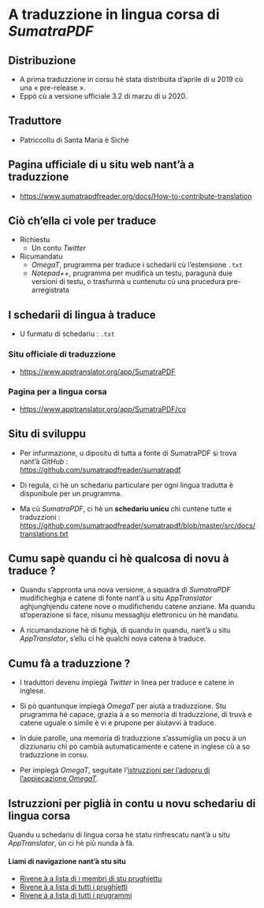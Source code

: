 # A traduzzione in lingua corsa di _SumatraPDF_

## Distribuzione
- A prima traduzzione in corsu hè stata distribuita d’aprile di u 2019 cù una « pre-release ».
- Eppò cù a versione ufficiale 3.2 di marzu di u 2020.

## Traduttore
- Patriccollu di Santa Maria è Sichè

## Pagina ufficiale di u situ web nant’à a traduzzione
- https://www.sumatrapdfreader.org/docs/How-to-contribute-translation

## Ciò ch’ella ci vole per traduce
- Richiestu
  - Un contu _Twitter_
- Ricumandatu
  - _OmegaT_, prugramma per traduce i schedarii cù l’estensione `.txt`
  - _Notepad++_, prugramma per mudificà un testu, paragunà duie versioni di testu, o trasfurmà u cuntenutu cù una prucedura pre-arregistrata

## I schedarii di lingua à traduce

- U furmatu di schedariu : `.txt`

### Situ officiale di traduzzione

- https://www.apptranslator.org/app/SumatraPDF

### Pagina per a lingua corsa

- https://www.apptranslator.org/app/SumatraPDF/co

## Situ di sviluppu

- Per infurmazione, u dipositu di tutta a fonte di SumatraPDF si trova nant’à _GitHub_ :  
   https://github.com/sumatrapdfreader/sumatrapdf

- Di regula, ci hè un schedariu particulare per ogni lingua tradutta è dispunibule per un prugramma.

- Ma cù _SumatraPDF_, ci hè un __schedariu unicu__ chì cuntene tutte e traduzzioni :  
  https://github.com/sumatrapdfreader/sumatrapdf/blob/master/src/docs/translations.txt
  
## Cumu sapè quandu ci hè qualcosa di novu à traduce ?

- Quandu s’appronta una nova versione, a squadra di _SumatraPDF_ mudificheghja e catene di fonte nant’à u situ _AppTranslator_ aghjunghjendu catene nove o mudifichendu catene anziane. Ma quandu st’operazione si face, nisunu messaghju elettronicu ùn hè mandatu.

- A ricumandazione hè di fighjà, di quandu in quandu, nant’à u situ _AppTranslator_, s’ellu ci hè qualchì nova catena à traduce.

## Cumu fà a traduzzione ?

- I traduttori devenu impiegà _Twitter_ in linea per traduce e catene in inglese.

- Si pò quantunque impiegà _OmegaT_ per aiutà a traduzzione. Stu prugramma hè capace, grazia à a so memoria di traduzzione, di truvà e catene uguale o simile è vi e prupone per aiutavvi à traduce.
- In duie parolle, una memoria di traduzzione s’assumiglia un pocu à un dizziunariu chì pò cambià autumaticamente e catene in inglese cù a so traduzzione in corsu.
- Per impiegà _OmegaT_, seguitate l’[istruzzioni per l’adopru di l’appiecazione _OmegaT_](OmegaT.md).

## Istruzzioni per piglià in contu u novu schedariu di lingua corsa

Quandu u schedariu di lingua corsa hè statu rinfrescatu nant’à u situ _AppTranslator_, ùn ci hè più nunda à fà.

#### Liami di navigazione nant’à stu situ
- [Rivene à a lista di i membri di stu prughjettu](./)
- [Rivene à a lista di tutti i prughjetti](../)
- [Rivene à a lista di tutti i prugrammi](../../../../#readme)
